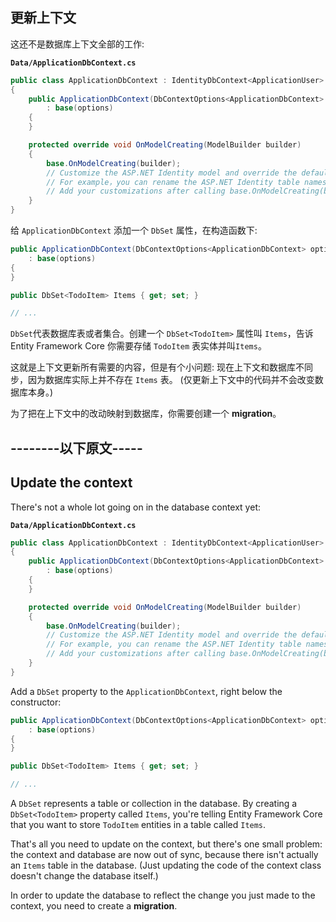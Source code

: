## 更新上下文

这还不是数据库上下文全部的工作:

**`Data/ApplicationDbContext.cs`**

```csharp
public class ApplicationDbContext : IdentityDbContext<ApplicationUser>
{
    public ApplicationDbContext(DbContextOptions<ApplicationDbContext> options)
        : base(options)
    {
    }

    protected override void OnModelCreating(ModelBuilder builder)
    {
        base.OnModelCreating(builder);
        // Customize the ASP.NET Identity model and override the defaults if needed.
        // For example，you can rename the ASP.NET Identity table names and more.
        // Add your customizations after calling base.OnModelCreating(builder);
    }
}
```

给 `ApplicationDbContext` 添加一个 `DbSet` 属性，在构造函数下:

```csharp
public ApplicationDbContext(DbContextOptions<ApplicationDbContext> options)
    : base(options)
{
}

public DbSet<TodoItem> Items { get; set; }

// ...
```

`DbSet`代表数据库表或者集合。创建一个 `DbSet<TodoItem>` 属性叫 `Items`，告诉Entity Framework Core 你需要存储 `TodoItem` 表实体并叫`Items`。

这就是上下文更新所有需要的内容，但是有个小问题: 现在上下文和数据库不同步，因为数据库实际上并不存在 `Items` 表。 (仅更新上下文中的代码并不会改变数据库本身。)

为了把在上下文中的改动映射到数据库，你需要创建一个 **migration**。


## --------以下原文-----


## Update the context

There's not a whole lot going on in the database context yet:

**`Data/ApplicationDbContext.cs`**

```csharp
public class ApplicationDbContext : IdentityDbContext<ApplicationUser>
{
    public ApplicationDbContext(DbContextOptions<ApplicationDbContext> options)
        : base(options)
    {
    }

    protected override void OnModelCreating(ModelBuilder builder)
    {
        base.OnModelCreating(builder);
        // Customize the ASP.NET Identity model and override the defaults if needed.
        // For example, you can rename the ASP.NET Identity table names and more.
        // Add your customizations after calling base.OnModelCreating(builder);
    }
}
```

Add a `DbSet` property to the `ApplicationDbContext`, right below the constructor:

```csharp
public ApplicationDbContext(DbContextOptions<ApplicationDbContext> options)
    : base(options)
{
}

public DbSet<TodoItem> Items { get; set; }

// ...
```

A `DbSet` represents a table or collection in the database. By creating a `DbSet<TodoItem>` property called `Items`, you're telling Entity Framework Core that you want to store `TodoItem` entities in a table called `Items`.

That's all you need to update on the context, but there's one small problem: the context and database are now out of sync, because there isn't actually an `Items` table in the database. (Just updating the code of the context class doesn't change the database itself.)

In order to update the database to reflect the change you just made to the context, you need to create a **migration**.
